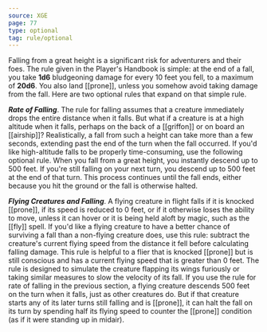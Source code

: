 ```yaml
---
source: XGE
page: 77
type: optional
tag: rule/optional
---
```


Falling from a great height is a significant risk for adventurers and their foes. The rule given in the Player's Handbook is simple: at the end of a fall, you take **1d6** bludgeoning damage for every 10 feet you fell, to a maximum of **20d6**. You also land [[prone]], unless you somehow avoid taking damage from the fall. Here are two optional rules that expand on that simple rule.


**_Rate of Falling_**. The rule for falling assumes that a creature immediately drops the entire distance when it falls. But what if a creature is at a high altitude when it falls, perhaps on the back of a [[griffon]] or on board an [[airship]]? Realistically, a fall from such a height can take more than a few seconds, extending past the end of the turn when the fall occurred. If you'd like high-altitude falls to be properly time-consuming, use the following optional rule.
When you fall from a great height, you instantly descend up to 500 feet. If you're still falling on your next turn, you descend up to 500 feet at the end of that turn. This process continues until the fall ends, either because you hit the ground or the fall is otherwise halted.

**_Flying Creatures and Falling_**. A flying creature in flight falls if it is knocked [[prone]], if its speed is reduced to 0 feet, or if it otherwise loses the ability to move, unless it can hover or it is being held aloft by magic, such as the [[fly]] spell.
If you'd like a flying creature to have a better chance of surviving a fall than a non-flying creature does, use this rule: subtract the creature's current flying speed from the distance it fell before calculating falling damage. This rule is helpful to a flier that is knocked [[prone]] but is still conscious and has a current flying speed that is greater than 0 feet. The rule is designed to simulate the creature flapping its wings furiously or taking similar measures to slow the velocity of its fall.
If you use the rule for rate of falling in the previous section, a flying creature descends 500 feet on the turn when it falls, just as other creatures do. But if that creature starts any of its later turns still falling and is [[prone]], it can halt the fall on its turn by spending half its flying speed to counter the [[prone]] condition (as if it were standing up in midair).

